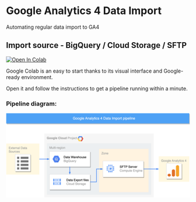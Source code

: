 # Google Analytics 4 Data Import

Automating regular data import to GA4


## Import source - BigQuery / Cloud Storage / SFTP

<!-- markdownlint-disable-next-line MD033 -->
<a href="https://colab.research.google.com/github/max-ostapenko/ga4_data_import/blob/main/scripts/GA4_Data_Import.ipynb" target="_parent"><img src="https://colab.research.google.com/assets/colab-badge.svg" alt="Open In Colab"/></a>

Google Colab is an easy to start thanks to its visual interface and Google-ready environment.

Open it and follow the instructions to get a pipeline running within a minute.

### Pipeline diagram:

<!-- markdownlint-disable-next-line MD033 -->
![diagram](https://raw.githubusercontent.com/max-ostapenko/ga4_data_import/main/static/GCS_to_GA4%20Data%20Import%20pipeline.png)
